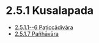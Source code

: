 # 2.5.1 Kusalapada

* [2.5.1.1--6 Paṭiccādivāra](2.5.1/2.5.1.1--6.md)
* [2.5.1.7 Pañhāvāra](2.5.1/2.5.1.7.md)
